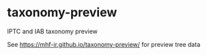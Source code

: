 # taxonomy-preview

IPTC and IAB taxonomy preview

See https://mhf-ir.github.io/taxonomy-preview/ for preview tree data
